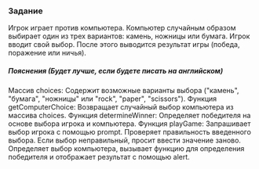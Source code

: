 ### Задание

Игрок играет против компьютера. Компьютер случайным образом выбирает один из трех вариантов: камень, ножницы или бумага.
Игрок вводит свой выбор. После этого выводится результат игры (победа, поражение или ничья).

##### Пояснения (Будет лучше, если будете писать на английском)

Массив choices: Содержит возможные варианты выбора ("камень", "бумага", "ножницы" или "rock", "paper", "scissors").
Функция getComputerChoice: Возвращает случайный выбор компьютера из массива choices.
Функция determineWinner: Определяет победителя на основе выбора игрока и компьютера.
Функция playGame:
Запрашивает выбор игрока с помощью prompt.
Проверяет правильность введенного выбора. Если выбор неправильный, просит ввести значение заново.
Определяет выбор компьютера, вызывает функцию для определения победителя и отображает результат с помощью alert.
